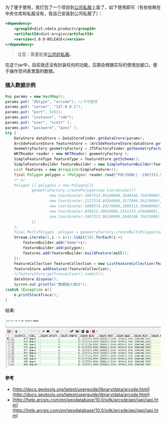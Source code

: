 为了便于使用，我打包了一个项目到[公司私服](https://github.com/DistX/Learning/wiki/%E5%85%AC%E5%8F%B8nexus%E4%BD%BF%E7%94%A8)上面了，如下使用即可（有些依赖在中央仓库和私服没有，我自己安装到公司私服了）：
```xml
<dependency>
    <groupId>dist.xdata.product</groupId>
    <artifactId>dist-arcgis</artifactId>
    <version>1.0.0-RELEASE</version>
</dependency>
```
> 注意：需要配置[公司的私服](https://github.com/DistX/Learning/wiki/%E5%85%AC%E5%8F%B8nexus%E4%BD%BF%E7%94%A8)。

在这个jar中，目前我还没有封装任何的功能，后期会根据实际的使用加接口，便于操作空间表里面的数据。

### 插入数据示例
```java
Map params = new HashMap();
params.put( "dbtype", "arcsde"); //不可更改
params.put( "server", "127.0.0.1");
params.put( "port", 5151);
params.put( "instance", "sde");
params.put( "user", "scott" );
params.put( "password", "pass" );
try {
    DataStore dataStore = DataStoreFinder.getDataStore(params);
    ArcSdeFeatureStore featureStore = (ArcSdeFeatureStore)dataStore.getFeatureSource("SCOTT.DEMO");
    GeometryFactory geometryFactory = JTSFactoryFinder.getGeometryFactory();
    WKTReader reader = new WKTReader( geometryFactory );
    SimpleFeatureType featureType = featureStore.getSchema();
    SimpleFeatureBuilder featureBuilder = new SimpleFeatureBuilder(featureType);
    List features = new ArrayList<SimpleFeature>();
    final Polygon polygon = (Polygon) reader.read("POLYGON(( -1967313.96100000 3840348.76870000, -2137274.89360000 3177086.59270000, -1009574.24170000 2888113.30060000, -839613.30910000 3551375.47660000, -1967313.96100000 3840348.76870000))");
    /* or
    Polygon [] polygons = new Polygon[]{
            geometryFactory.createPolygon(new Coordinate[]{
                    new Coordinate(-1967313.96100000,3840348.76870000),
                    new Coordinate(-2137274.89360000,3177086.59270000),
                    new Coordinate(-1009574.24170000,2888113.30060000),
                    new Coordinate(-839613.30910000,3551375.47660000),
                    new Coordinate(-1967313.96100000,3840348.76870000)
            })
    };
    final MultiPolygon  polygon = geometryFactory.createMultiPolygon(polygons);*/
    Stream.iterate(1,i -> i+1).limit(10).forEach(i->{
        featureBuilder.add("demo"+i);
        featureBuilder.add(polygon);
        features.add(featureBuilder.buildFeature(null));
    });
    FeatureCollection featureCollection = new ListFeatureCollection(featureType,features);
    featureStore.addFeatures(featureCollection);
    //featureStore.getTransaction().commit();
    dataStore.dispose();
    System.out.println("数据插入成功");
}catch (Exception e){
    e.printStackTrace();
}
```
结果:

![](./img/demo.png)

#### 参考
- [http://docs.geotools.org/latest/userguide/library/data/arcsde.html](http://docs.geotools.org/latest/userguide/library/data/arcsde.html)
- [http://help.arcgis.com/en/geodatabase/10.0/sdk/arcsde/api/japi/japi.htm](http://help.arcgis.com/en/geodatabase/10.0/sdk/arcsde/api/japi/japi.htm)
